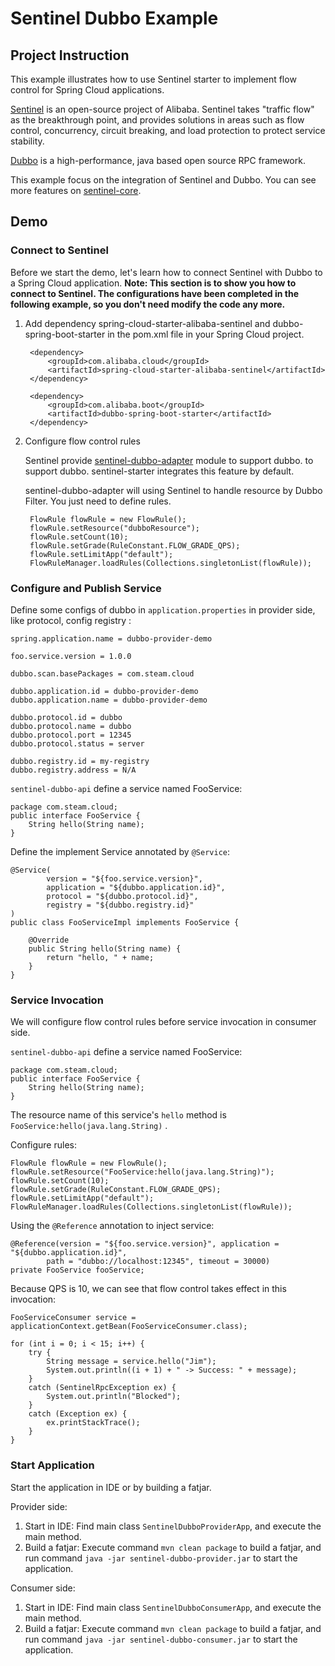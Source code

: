 # Sentinel Dubbo Example
## Project Instruction

This example illustrates how to use Sentinel starter to implement flow control for Spring Cloud applications.

[Sentinel](https://github.com/alibaba/Sentinel) is an open-source project of Alibaba. Sentinel takes "traffic flow" as the breakthrough point, and provides solutions in areas such as flow control, concurrency, circuit breaking, and load protection to protect service stability.

[Dubbo](http://dubbo.apache.org/) is a high-performance, java based open source RPC framework.

This example focus on the integration of Sentinel and Dubbo. You can see more features on [sentinel-core](https://github.com/alibaba/spring-cloud-alibaba/tree/master/steam-cloud/sentinel/sentinel-core).

## Demo

### Connect to Sentinel
Before we start the demo, let's learn how to connect Sentinel with Dubbo to a Spring Cloud application.
**Note: This section is to show you how to connect to Sentinel. The configurations have been completed in the following example, so you don't need modify the code any more.**

1. Add dependency spring-cloud-starter-alibaba-sentinel and dubbo-spring-boot-starter in the pom.xml file in your Spring Cloud project.

	    <dependency>
            <groupId>com.alibaba.cloud</groupId>
            <artifactId>spring-cloud-starter-alibaba-sentinel</artifactId>
        </dependency>
        
        <dependency>
            <groupId>com.alibaba.boot</groupId>
            <artifactId>dubbo-spring-boot-starter</artifactId>
        </dependency>
		  
2. Configure flow control rules 
	
	Sentinel provide [sentinel-dubbo-adapter](https://github.com/alibaba/Sentinel/tree/master/sentinel-adapter/sentinel-dubbo-adapter) module to support dubbo. to support dubbo. sentinel-starter integrates this feature by default.
    	
    sentinel-dubbo-adapter will using Sentinel to handle resource by Dubbo Filter. You just need to define rules.

        FlowRule flowRule = new FlowRule();
        flowRule.setResource("dubboResource");
        flowRule.setCount(10);
        flowRule.setGrade(RuleConstant.FLOW_GRADE_QPS);
        flowRule.setLimitApp("default");
        FlowRuleManager.loadRules(Collections.singletonList(flowRule));

### Configure and Publish Service

Define some configs of dubbo in `application.properties` in provider side, like protocol, config registry :

    spring.application.name = dubbo-provider-demo
    
    foo.service.version = 1.0.0
    
    dubbo.scan.basePackages = com.steam.cloud
    
    dubbo.application.id = dubbo-provider-demo
    dubbo.application.name = dubbo-provider-demo
    
    dubbo.protocol.id = dubbo
    dubbo.protocol.name = dubbo
    dubbo.protocol.port = 12345
    dubbo.protocol.status = server
    
    dubbo.registry.id = my-registry
    dubbo.registry.address = N/A


`sentinel-dubbo-api` define a service named FooService:

    package com.steam.cloud;
    public interface FooService {
        String hello(String name);
    }

Define the implement Service annotated by `@Service`:

    @Service(
            version = "${foo.service.version}",
            application = "${dubbo.application.id}",
            protocol = "${dubbo.protocol.id}",
            registry = "${dubbo.registry.id}"
    )
    public class FooServiceImpl implements FooService {
    
        @Override
        public String hello(String name) {
            return "hello, " + name;
        }
    }
    
### Service Invocation

We will configure flow control rules before service invocation in consumer side. 

`sentinel-dubbo-api` define a service named FooService:

    package com.steam.cloud;
    public interface FooService {
        String hello(String name);
    }

The resource name of this service's `hello` method is `FooService:hello(java.lang.String)` .

Configure rules:

    FlowRule flowRule = new FlowRule();
    flowRule.setResource("FooService:hello(java.lang.String)");
    flowRule.setCount(10);
    flowRule.setGrade(RuleConstant.FLOW_GRADE_QPS);
    flowRule.setLimitApp("default");
    FlowRuleManager.loadRules(Collections.singletonList(flowRule));

Using the `@Reference` annotation to inject service:

    @Reference(version = "${foo.service.version}", application = "${dubbo.application.id}",
            path = "dubbo://localhost:12345", timeout = 30000)
	private FooService fooService;

Because QPS is 10, we can see that flow control takes effect in this invocation:

    FooServiceConsumer service = applicationContext.getBean(FooServiceConsumer.class);
    
    for (int i = 0; i < 15; i++) {
        try {
            String message = service.hello("Jim");
            System.out.println((i + 1) + " -> Success: " + message);
        }
        catch (SentinelRpcException ex) {
            System.out.println("Blocked");
        }
        catch (Exception ex) {
            ex.printStackTrace();
        }
    }

### Start Application

Start the application in IDE or by building a fatjar.

Provider side:

1. Start in IDE: Find main class  `SentinelDubboProviderApp`, and execute the main method.
2. Build a fatjar: Execute command `mvn clean package` to build a fatjar, and run command `java -jar sentinel-dubbo-provider.jar` to start the application.

Consumer side:

1. Start in IDE: Find main class  `SentinelDubboConsumerApp`, and execute the main method.
2. Build a fatjar: Execute command `mvn clean package` to build a fatjar, and run command `java -jar sentinel-dubbo-consumer.jar` to start the application.
